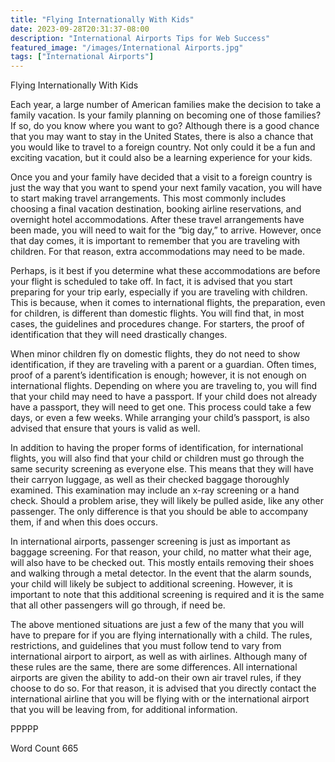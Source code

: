 ```yaml
---
title: "Flying Internationally With Kids"
date: 2023-09-28T20:31:37-08:00
description: "International Airports Tips for Web Success"
featured_image: "/images/International Airports.jpg"
tags: ["International Airports"]
---
```


Flying Internationally With Kids

Each year, a large number of American families make the decision to take a family vacation. Is your family planning on becoming one of those families? If so, do you know where you want to go? Although there is a good chance that you may want to stay in the United States, there is also a chance that you would like to travel to a foreign country. Not only could it be a fun and exciting vacation, but it could also be a learning experience for your kids.

Once you and your family have decided that a visit to a foreign country is just the way that you want to spend your next family vacation, you will have to start making travel arrangements.  This most commonly includes choosing a final vacation destination, booking airline reservations, and overnight hotel accommodations.  After these travel arrangements have been made, you will need to wait for the “big day,” to arrive. However, once that day comes, it is important to remember that you are traveling with children. For that reason, extra accommodations may need to be made.

Perhaps, is it best if you determine what these accommodations are before your flight is scheduled to take off. In fact, it is advised that you start preparing for your trip early, especially if you are traveling with children. This is because, when it comes to international flights, the preparation, even for children, is different than domestic flights.  You will find that, in most cases, the guidelines and procedures change. For starters, the proof of identification that they will need drastically changes.

When minor children fly on domestic flights, they do not need to show identification, if they are traveling with a parent or a guardian. Often times, proof of a parent’s identification is enough; however, it is not enough on international flights. Depending on where you are traveling to, you will find that your child may need to have a passport. If your child does not already have a passport, they will need to get one.  This process could take a few days, or even a few weeks.  While arranging your child’s passport, is also advised that ensure that yours is valid as well.  

In addition to having the proper forms of identification, for international flights, you will also find that your child or children must go through the same security screening as everyone else. This means that they will have their carryon luggage, as well as their checked baggage thoroughly examined. This examination may include an x-ray screening or a hand check.  Should a problem arise, they will likely be pulled aside, like any other passenger. The only difference is that you should be able to accompany them, if and when this does occurs.  

In international airports, passenger screening is just as important as baggage screening. For that reason, your child, no matter what their age, will also have to be checked out. This mostly entails removing their shoes and walking through a metal detector. In the event that the alarm sounds, your child will likely be subject to additional screening. However, it is important to note that this additional screening is required and it is the same that all other passengers will go through, if need be.

The above mentioned situations are just a few of the many that you will have to prepare for if you are flying internationally with a child.  The rules, restrictions, and guidelines that you must follow tend to vary from international airport to airport, as well as with airlines.  Although many of these rules are the same, there are some differences. All international airports are given the ability to add-on their own air travel rules, if they choose to do so. For that reason, it is advised that you directly contact the international airline that you will be flying with or the international airport that you will be leaving from, for additional information. 

PPPPP

Word Count 665

